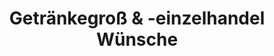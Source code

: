 ---
title: "Getränkegroß & -einzelhandel Wünsche"
url: /bad-schandau/getraenkegross-und-einzelhandel-wuensche/
shop: Getränke
---